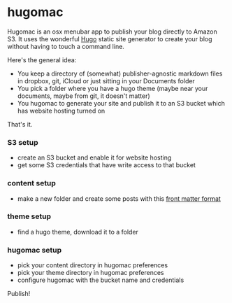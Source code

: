# hugomac

Hugomac is an osx menubar app to publish your blog directly to Amazon S3. It uses the wonderful [Hugo](https://github.com/spf13/hugo) static site generator to create your blog without having to touch a command line.

Here's the general idea:

* You keep a directory of (somewhat) publisher-agnostic markdown files in dropbox, git, iCloud or just sitting in your Documents folder
* You pick a folder where you have a hugo theme (maybe near your documents, maybe from git, it doesn't matter)
* You hugomac to generate your site and publish it to an S3 bucket which has website hosting turned on

That's it. 

### S3 setup

* create an S3 bucket and enable it for website hosting
* get some S3 credentials that have write access to that bucket

### content setup

* make a new folder and create some posts with this [front matter format](http://gohugo.io/content/front-matter/)

### theme setup

* find a hugo theme, download it to a folder

### hugomac setup

* pick your content directory in hugomac preferences
* pick your theme directory in hugomac preferences
* configure hugomac with the bucket name and credentials

Publish!